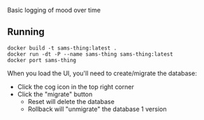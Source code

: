 Basic logging of mood over time

## Running
```
docker build -t sams-thing:latest .
docker run -dt -P --name sams-thing sams-thing:latest
docker port sams-thing
```

When you load the UI, you'll need to create/migrate the database:

- Click the cog icon in the top right corner
- Click the "migrate" button
  - Reset will delete the database
  - Rollback will "unmigrate" the database 1 version

